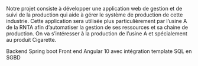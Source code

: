 Notre projet consiste à développer une application web de gestion et de suivi de la production 
qui aide à gérer le système de production de cette industrie. 
Cette application sera utilisée plus particulièrement par l’usine A de la RNTA afin d’automatiser la gestion de ses ressources et sa chaine de production.
	On va s’intéresser à la production de l’usine A et spécialement au produit Cigarette.

 Backend Spring boot
 Front end Angular 10 avec intégration template
 SQL en   SGBD


 
